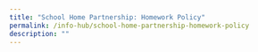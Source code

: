 ```yaml
---
title: "School Home Partnership: Homework Policy"
permalink: /info-hub/school-home-partnership-homework-policy
description: ""
---
```


